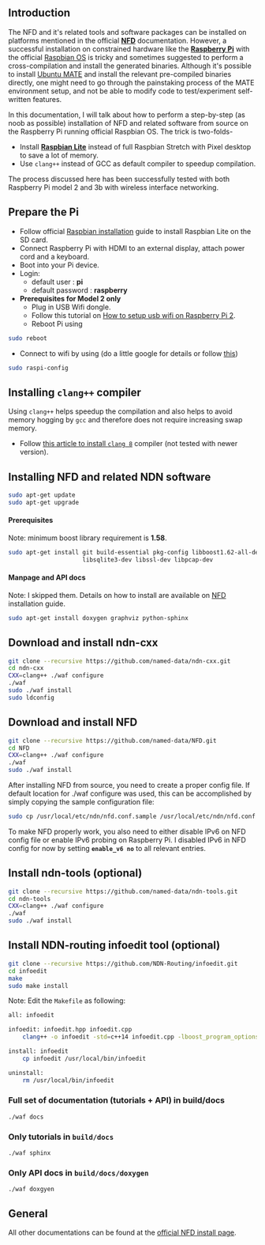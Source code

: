 ## Introduction
The NFD and it's related tools and software packages can be installed on platforms mentioned in the official **[NFD](http://named-data.net/doc/NFD/current/)** documentation. However, a successful installation on constrained hardware like the **[Raspberry Pi](https://www.raspberrypi.org/)** with the official [Raspbian OS](https://www.raspberrypi.org/downloads/raspbian/) is tricky and sometimes suggested to perform a cross-compilation and install the generated binaries. Although it's possible to install [Ubuntu MATE](https://ubuntu-mate.org/download/) and install the relevant pre-compiled binaries directly, one might need to go through the painstaking process of the MATE environment setup, and not be able to modify code to test/experiment self-written features.

In this documentation, I will talk about how to perform a step-by-step (as noob as possible) installation of NFD and related software from source on the Raspberry Pi running official Raspbian OS. The trick is two-folds-

* Install **[Raspbian Lite](https://www.raspberrypi.org/downloads/raspbian/)** instead of full Raspbian Stretch with Pixel desktop to save a lot of memory.
* Use `clang++` instead of GCC as default compiler to speedup compilation.

The process discussed here has been successfully tested with both Raspberry Pi model 2 and 3b with wireless interface networking.

## Prepare the Pi
* Follow official [Raspbian installation](https://www.raspberrypi.org/documentation/installation/installing-images/README.md) guide to install Raspbian Lite on the SD card.
* Connect Raspberry Pi with HDMI to an external display, attach power cord and a keyboard.
* Boot into your Pi device.
* Login:
	* default user : **pi**
	* default password : **raspberry**
* **Prerequisites for Model 2 only**
	* Plug in USB Wifi dongle.
	* Follow this tutorial on [How to setup usb wifi on Raspberry Pi 2](https://www.electronicshub.org/setup-wifi-raspberry-pi-2-using-usb-dongle/).
	* Reboot Pi using 
```bash
sudo reboot
```
* Connect to wifi by using (do a little google for details or follow [this](https://www.raspberrypi.org/documentation/configuration/wireless/wireless-cli.md)) 
```bash
sudo raspi-config
```
## Installing `clang++` compiler
Using `clang++` helps speedup the compilation and also helps to avoid memory hogging by `gcc` and therefore does not require increasing swap memory.

* Follow [this article to install `clang 8`](https://solarianprogrammer.com/2018/04/22/raspberry-pi-raspbian-install-clang-compile-cpp-17-programs/) compiler (not tested with newer version).

## Installing NFD and related NDN software

```bash
sudo apt-get update
sudo apt-get upgrade
```

#### Prerequisites
Note: minimum boost library requirement is **1.58**.
```bash
sudo apt-get install git build-essential pkg-config libboost1.62-all-dev \
                     libsqlite3-dev libssl-dev libpcap-dev
```

#### Manpage and API docs
Note: I skipped them. Details on how to install are available on [NFD](http://named-data.net/doc/NFD/current/INSTALL.html) installation guide.
```bash
sudo apt-get install doxygen graphviz python-sphinx
```

## Download and install ndn-cxx
```bash
git clone --recursive https://github.com/named-data/ndn-cxx.git
cd ndn-cxx
CXX=clang++ ./waf configure
./waf
sudo ./waf install
sudo ldconfig
```

## Download and install NFD
```bash
git clone --recursive https://github.com/named-data/NFD.git
cd NFD
CXX=clang++ ./waf configure
./waf
sudo ./waf install
```
After installing NFD from source, you need to create a proper config file. If default location for ./waf configure was used, this can be accomplished by simply copying the sample configuration file:
```bash
sudo cp /usr/local/etc/ndn/nfd.conf.sample /usr/local/etc/ndn/nfd.conf
```
To make NFD properly work, you also need to either disable IPv6 on NFD config file or enable IPv6 probing on Raspberry Pi. I disabled IPv6 in NFD config for now by setting **`enable_v6 no`** to all relevant entries.

## Install ndn-tools (optional)
```bash
git clone --recursive https://github.com/named-data/ndn-tools.git
cd ndn-tools
CXX=clang++ ./waf configure
./waf
sudo ./waf install
```
## Install NDN-routing infoedit tool (optional)
```bash
git clone --recursive https://github.com/NDN-Routing/infoedit.git
cd infoedit
make
sudo make install
```

Note: Edit the `Makefile` as following:

```bash
all: infoedit

infoedit: infoedit.hpp infoedit.cpp
	clang++ -o infoedit -std=c++14 infoedit.cpp -lboost_program_options

install: infoedit
	cp infoedit /usr/local/bin/infoedit

uninstall:
	rm /usr/local/bin/infoedit
```

### Full set of documentation (tutorials + API) in build/docs
`./waf docs`

### Only tutorials in `build/docs`
`./waf sphinx`

### Only API docs in `build/docs/doxygen`
`./waf doxgyen`

## General
All other documentations can be found at the [official NFD install page](http://named-data.net/doc/NFD/current/).